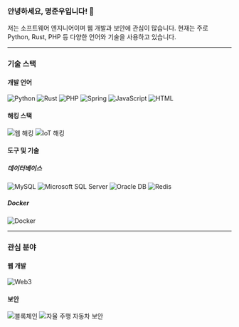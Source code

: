 ### 안녕하세요, 명준우입니다! 👋

저는 소프트웨어 엔지니어이며 웹 개발과 보안에 관심이 많습니다. 현재는 주로 Python, Rust, PHP 등 다양한 언어와 기술을 사용하고 있습니다.

---

<!--
**paradox0909/paradox0909** is a ✨ _special_ ✨ repository because its `README.md` (this file) appears on your GitHub profile.

Here are some ideas to get you started:

- 🔭 I’m currently working on ...
- 🌱 I’m currently learning ...
- 👯 I’m looking to collaborate on ...
- 🤔 I’m looking for help with ...
- 💬 Ask me about ...
- 📫 How to reach me: ...
- 😄 Pronouns: ...
- ⚡ Fun fact: ...
-->
### 기술 스택

#### 개발 언어
![Python](https://img.shields.io/badge/python-20232a.svg?style=for-the-badge&logo=python&logoColor=61DAFB)
![Rust](https://img.shields.io/badge/rust-20232a.svg?style=for-the-badge&logo=rust&logoColor=61DAFB)
![PHP](https://img.shields.io/badge/php-20232a.svg?style=for-the-badge&logo=php&logoColor=61DAFB)
![Spring](https://img.shields.io/badge/spring-20232a.svg?style=for-the-badge&logo=spring&logoColor=61DAFB)
![JavaScript](https://img.shields.io/badge/javascript-20232a.svg?style=for-the-badge&logo=javascript&logoColor=61DAFB)
![HTML](https://img.shields.io/badge/html-20232a.svg?style=for-the-badge&logo=html5&logoColor=61DAFB)

#### 해킹 스택
![웹 해킹](https://img.shields.io/badge/web_hacking-20232a.svg?style=for-the-badge&logo=cmd&logoColor=61DAFB)
![IoT 해킹](https://img.shields.io/badge/IoT_Hacking-20232a.svg?style=for-the-badge&logo=IoT&logoColor=61DAFB)

#### 도구 및 기술
##### 데이터베이스
![MySQL](https://img.shields.io/badge/mysql-20232a.svg?style=for-the-badge&logo=mysql&logoColor=61DAFB)
![Microsoft SQL Server](https://img.shields.io/badge/mssql-20232a.svg?style=for-the-badge&logo=microsoftsqlserver&logoColor=61DAFB)
![Oracle DB](https://img.shields.io/badge/oracle_db-20232a.svg?style=for-the-badge&logo=oracle&logoColor=61DAFB)
![Redis](https://img.shields.io/badge/redis-20232a.svg?style=for-the-badge&logo=redis&logoColor=61DAFB)

##### Docker
![Docker](https://img.shields.io/badge/docker-20232a.svg?style=for-the-badge&logo=docker&logoColor=61DAFB)

---

### 관심 분야

#### 웹 개발
![Web3](https://img.shields.io/badge/web3-20232a.svg?style=for-the-badge&logo=web3&logoColor=61DAFB)

#### 보안
![블록체인](https://img.shields.io/badge/blockchain-20232a.svg?style=for-the-badge&logo=blockchain&logoColor=61DAFB)
![자율 주행 자동차 보안](https://img.shields.io/badge/autonomous_car_security-20232a.svg?style=for-the-badge&logo=car&logoColor=61DAFB)
